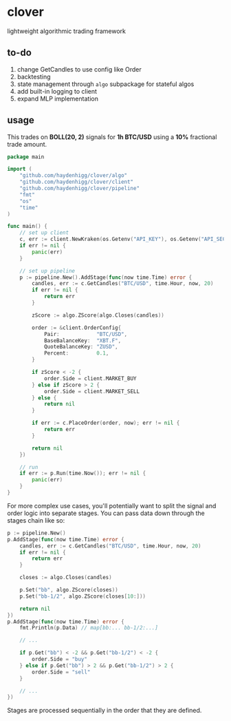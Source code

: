 # clover
lightweight algorithmic trading framework

## to-do
1. change GetCandles to use config like Order
2. backtesting
3. state management through `algo` subpackage for stateful algos
4. add built-in logging to client
5. expand MLP implementation

## usage
This trades on **BOLL(20, 2)** signals for **1h BTC/USD** using a **10%** fractional trade amount.

```go
package main

import (
	"github.com/haydenhigg/clover/algo"
	"github.com/haydenhigg/clover/client"
	"github.com/haydenhigg/clover/pipeline"
	"fmt"
	"os"
	"time"
)

func main() {
	// set up client
	c, err := client.NewKraken(os.Getenv("API_KEY"), os.Getenv("API_SECRET"))
	if err != nil {
		panic(err)
	}

	// set up pipeline
	p := pipeline.New().AddStage(func(now time.Time) error {
		candles, err := c.GetCandles("BTC/USD", time.Hour, now, 20)
		if err != nil {
			return err
		}

		zScore := algo.ZScore(algo.Closes(candles))

		order := &client.OrderConfig{
			Pair:            "BTC/USD",
			BaseBalanceKey:  "XBT.F",
			QuoteBalanceKey: "ZUSD",
			Percent:         0.1,
		}

		if zScore < -2 {
			order.Side = client.MARKET_BUY
		} else if zScore > 2 {
			order.Side = client.MARKET_SELL
		} else {
			return nil
		}

		if err := c.PlaceOrder(order, now); err != nil {
			return err
		}

		return nil
	})

	// run
	if err := p.Run(time.Now()); err != nil {
		panic(err)
	}
}
```

For more complex use cases, you'll potentially want to split the signal and order logic into separate stages. You can pass data down through the stages chain like so:

```go
p := pipeline.New()
p.AddStage(func(now time.Time) error {
	candles, err := c.GetCandles("BTC/USD", time.Hour, now, 20)
	if err != nil {
		return err
	}

	closes := algo.Closes(candles)

	p.Set("bb", algo.ZScore(closes))
	p.Set("bb-1/2", algo.ZScore(closes[10:]))

	return nil
})
p.AddStage(func(now time.Time) error {
	fmt.Println(p.Data) // map[bb:... bb-1/2:...]

	// ...

	if p.Get("bb") < -2 && p.Get("bb-1/2") < -2 {
		order.Side = "buy"
	} else if p.Get("bb") > 2 && p.Get("bb-1/2") > 2 {
		order.Side = "sell"
	}

	// ...
})
```

Stages are processed sequentially in the order that they are defined.
